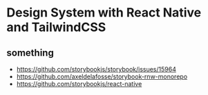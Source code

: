 # Design System with React Native and TailwindCSS

## something

- https://github.com/storybookjs/storybook/issues/15964
- https://github.com/axeldelafosse/storybook-rnw-monorepo
- https://github.com/storybookjs/react-native
